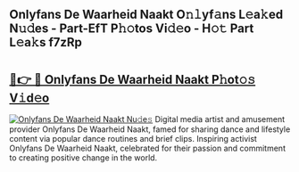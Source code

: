 ## Onlyfans De Waarheid Naakt O𝚗𝚕yf𝚊ns L𝚎a𝚔ed N𝚞𝚍es - Part-EfT P𝚑𝚘tos Vi𝚍𝚎o - H𝚘𝚝 Part L𝚎a𝚔s f7zRp

# <h2><a href="http://kf07on.oniu.top/?m=Onlyfans+De+Waarheid+Naakt">🔗👉 🔴 Onlyfans De Waarheid Naakt P𝚑ot𝚘𝚜 V𝚒d𝚎o</a></h2>

[![Onlyfans De Waarheid Naakt Nu𝚍e𝚜](https://i.imgur.com/0qMVB7G.gif)](http://kf07on.oniu.top/?m=Onlyfans+De+Waarheid+Naakt)
Digital media artist and amusement provider Onlyfans De Waarheid Naakt, famed for sharing dance and lifestyle content via popular dance routines and brief clips. Inspiring activist Onlyfans De Waarheid Naakt, celebrated for their passion and commitment to creating positive change in the world.  
